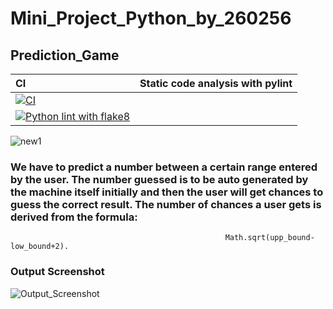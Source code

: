 # Mini_Project_Python_by_260256

## Prediction_Game

| CI | Static code analysis with pylint |
|:---| :--------------------------------|
|[![CI](https://github.com/PrabhatRoshan/Mini_Project_Python/actions/workflows/main.yml/badge.svg)](https://github.com/PrabhatRoshan/Mini_Project_Python/actions/workflows/main.yml)|
| [![Python lint with flake8](https://github.com/PrabhatRoshan/Mini_Project_Python/actions/workflows/python-app.yml/badge.svg)](https://github.com/PrabhatRoshan/Mini_Project_Python/actions/workflows/python-app.yml)|


![new1](https://user-images.githubusercontent.com/80385292/116699306-0ca8ee00-a9e3-11eb-954d-7dd969b09fd2.jpg)


### We have to predict a number between a certain range entered by the user. The number guessed is to be auto generated by the machine itself initially and then the user will get chances to guess the correct result. The number of chances a user gets is derived from the formula: 

                                                    Math.sqrt(upp_bound-low_bound+2).
                                                    
                                                    
### Output Screenshot




![Output_Screenshot](https://user-images.githubusercontent.com/80385292/116699939-d029c200-a9e3-11eb-9979-2b9d929fac26.png)


